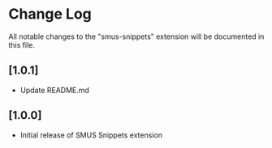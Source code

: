 # Change Log

All notable changes to the "smus-snippets" extension will be documented in this file.

## [1.0.1]
- Update README.md
## [1.0.0]
- Initial release of SMUS Snippets extension